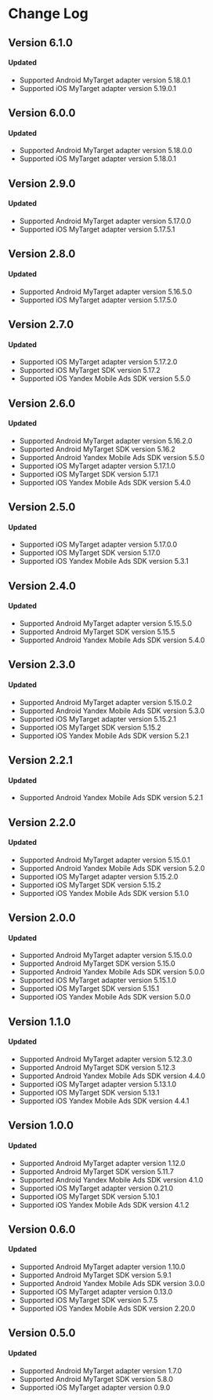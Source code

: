 # Change Log

## Version 6.1.0

#### Updated

* Supported Android MyTarget adapter version 5.18.0.1
* Supported iOS MyTarget adapter version 5.19.0.1

## Version 6.0.0

#### Updated

* Supported Android MyTarget adapter version 5.18.0.0
* Supported iOS MyTarget adapter version 5.18.0.1

## Version 2.9.0

#### Updated

* Supported Android MyTarget adapter version 5.17.0.0
* Supported iOS MyTarget adapter version 5.17.5.1

## Version 2.8.0

#### Updated

* Supported Android MyTarget adapter version 5.16.5.0
* Supported iOS MyTarget adapter version 5.17.5.0

## Version 2.7.0

#### Updated

* Supported iOS MyTarget adapter version 5.17.2.0
* Supported iOS MyTarget SDK version 5.17.2
* Supported iOS Yandex Mobile Ads SDK version 5.5.0

## Version 2.6.0

#### Updated

* Supported Android MyTarget adapter version 5.16.2.0
* Supported Android MyTarget SDK version 5.16.2
* Supported Android Yandex Mobile Ads SDK version 5.5.0
* Supported iOS MyTarget adapter version 5.17.1.0
* Supported iOS MyTarget SDK version 5.17.1
* Supported iOS Yandex Mobile Ads SDK version 5.4.0

## Version 2.5.0

#### Updated

* Supported iOS MyTarget adapter version 5.17.0.0
* Supported iOS MyTarget SDK version 5.17.0
* Supported iOS Yandex Mobile Ads SDK version 5.3.1

## Version 2.4.0

#### Updated

* Supported Android MyTarget adapter version 5.15.5.0
* Supported Android MyTarget SDK version 5.15.5
* Supported Android Yandex Mobile Ads SDK version 5.4.0

## Version 2.3.0

#### Updated

* Supported Android MyTarget adapter version 5.15.0.2
* Supported Android Yandex Mobile Ads SDK version 5.3.0
* Supported iOS MyTarget adapter version 5.15.2.1
* Supported iOS MyTarget SDK version 5.15.2
* Supported iOS Yandex Mobile Ads SDK version 5.2.1

## Version 2.2.1

#### Updated

* Supported Android Yandex Mobile Ads SDK version 5.2.1

## Version 2.2.0

#### Updated

* Supported Android MyTarget adapter version 5.15.0.1
* Supported Android Yandex Mobile Ads SDK version 5.2.0
* Supported iOS MyTarget adapter version 5.15.2.0
* Supported iOS MyTarget SDK version 5.15.2
* Supported iOS Yandex Mobile Ads SDK version 5.1.0

## Version 2.0.0

#### Updated

* Supported Android MyTarget adapter version 5.15.0.0
* Supported Android MyTarget SDK version 5.15.0
* Supported Android Yandex Mobile Ads SDK version 5.0.0
* Supported iOS MyTarget adapter version 5.15.1.0
* Supported iOS MyTarget SDK version 5.15.1
* Supported iOS Yandex Mobile Ads SDK version 5.0.0

## Version 1.1.0

#### Updated

* Supported Android MyTarget adapter version 5.12.3.0
* Supported Android MyTarget SDK version 5.12.3
* Supported Android Yandex Mobile Ads SDK version 4.4.0
* Supported iOS MyTarget adapter version 5.13.1.0
* Supported iOS MyTarget SDK version 5.13.1
* Supported iOS Yandex Mobile Ads SDK version 4.4.1

## Version 1.0.0

#### Updated

* Supported Android MyTarget adapter version 1.12.0
* Supported Android MyTarget SDK version 5.11.7
* Supported Android Yandex Mobile Ads SDK version 4.1.0
* Supported iOS MyTarget adapter version 0.21.0
* Supported iOS MyTarget SDK version 5.10.1
* Supported iOS Yandex Mobile Ads SDK version 4.1.2

## Version 0.6.0

#### Updated

* Supported Android MyTarget adapter version 1.10.0
* Supported Android MyTarget SDK version 5.9.1
* Supported Android Yandex Mobile Ads SDK version 3.0.0
* Supported iOS MyTarget adapter version 0.13.0
* Supported iOS MyTarget SDK version 5.7.5
* Supported iOS Yandex Mobile Ads SDK version 2.20.0

## Version 0.5.0

#### Updated

* Supported Android MyTarget adapter version 1.7.0
* Supported Android MyTarget SDK version 5.8.0
* Supported iOS MyTarget adapter version 0.9.0

